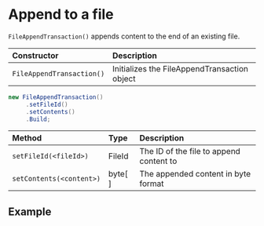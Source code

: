 # Append to a file

`FileAppendTransaction()` appends content to the end of an existing file.

| Constructor | Description |
| :--- | :--- |
| `FileAppendTransaction()` | Initializes the FileAppendTransaction object |

```java
new FileAppendTransaction()
     .setFileId()
     .setContents()
     .Build;
```

| Method | Type | Description |
| :--- | :--- | :--- |
| `setFileId(<fileId>)` | FileId | The ID of the file to append content to |
| `setContents(<content>)` | byte\[ \] | The appended content in byte format |

## Example

```java

```

